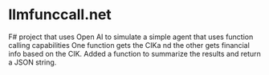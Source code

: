 # llmfunccall.net
F# project that uses Open AI to simulate a simple agent that uses function calling capabilities
One function gets the CIKa nd the other gets financial info based on the CIK. Added a function to 
summarize the results and return a JSON string.